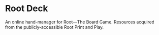# Root Deck

An online hand-manager for Root—The Board Game. Resources acquired from the publicly-accessible Root Print and Play.
